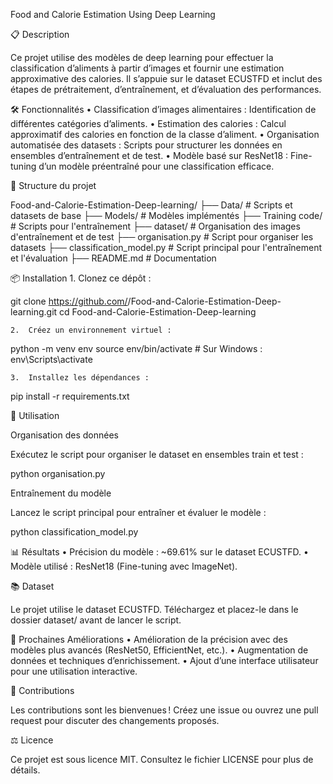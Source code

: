 
Food and Calorie Estimation Using Deep Learning

📋 Description

Ce projet utilise des modèles de deep learning pour effectuer la classification d’aliments à partir d’images et fournir une estimation approximative des calories. Il s’appuie sur le dataset ECUSTFD et inclut des étapes de prétraitement, d’entraînement, et d’évaluation des performances.

🛠️ Fonctionnalités
	•	Classification d’images alimentaires : Identification de différentes catégories d’aliments.
	•	Estimation des calories : Calcul approximatif des calories en fonction de la classe d’aliment.
	•	Organisation automatisée des datasets : Scripts pour structurer les données en ensembles d’entraînement et de test.
	•	Modèle basé sur ResNet18 : Fine-tuning d’un modèle préentraîné pour une classification efficace.

📂 Structure du projet

Food-and-Calorie-Estimation-Deep-learning/
├── Data/                     # Scripts et datasets de base
├── Models/                   # Modèles implémentés
├── Training code/            # Scripts pour l'entraînement
├── dataset/                  # Organisation des images d'entraînement et de test
├── organisation.py           # Script pour organiser les datasets
├── classification_model.py   # Script principal pour l'entraînement et l'évaluation
├── README.md                 # Documentation

📦 Installation
	1.	Clonez ce dépôt :

git clone https://github.com/<username>/Food-and-Calorie-Estimation-Deep-learning.git
cd Food-and-Calorie-Estimation-Deep-learning


	2.	Créez un environnement virtuel :

python -m venv env
source env/bin/activate  # Sur Windows : env\Scripts\activate


	3.	Installez les dépendances :

pip install -r requirements.txt

🚀 Utilisation

Organisation des données

Exécutez le script pour organiser le dataset en ensembles train et test :

python organisation.py

Entraînement du modèle

Lancez le script principal pour entraîner et évaluer le modèle :

python classification_model.py

📊 Résultats
	•	Précision du modèle : ~69.61% sur le dataset ECUSTFD.
	•	Modèle utilisé : ResNet18 (Fine-tuning avec ImageNet).

📚 Dataset

Le projet utilise le dataset ECUSTFD. Téléchargez et placez-le dans le dossier dataset/ avant de lancer le script.

🌟 Prochaines Améliorations
	•	Amélioration de la précision avec des modèles plus avancés (ResNet50, EfficientNet, etc.).
	•	Augmentation de données et techniques d’enrichissement.
	•	Ajout d’une interface utilisateur pour une utilisation interactive.

🤝 Contributions

Les contributions sont les bienvenues ! Créez une issue ou ouvrez une pull request pour discuter des changements proposés.

⚖️ Licence

Ce projet est sous licence MIT. Consultez le fichier LICENSE pour plus de détails.
